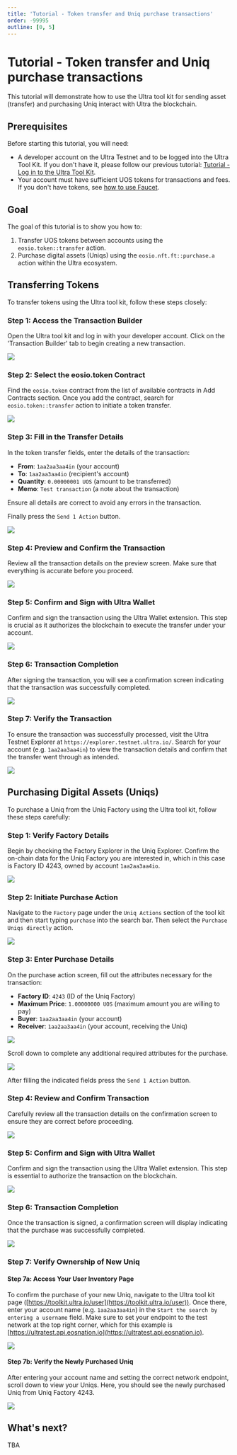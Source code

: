 ```yaml
---
title: 'Tutorial - Token transfer and Uniq purchase transactions'
order: -99995
outline: [0, 5]
---
```


# Tutorial - Token transfer and Uniq purchase transactions

This tutorial will demonstrate how to use the Ultra tool kit for sending asset (transfer) and purchasing Uniq interact with Ultra the blockchain.

## Prerequisites

Before starting this tutorial, you will need:

- A developer account on the Ultra Testnet and to be logged into the Ultra Tool Kit. If you don't have it, please follow our previous tutorial: [Tutorial - Log in to the Ultra Tool Kit](./tutorial-login-to-toolkit.md).
- Your account must have sufficient UOS tokens for transactions and fees. If you don't have tokens, see [how to use Faucet](./tutorial-obtain-token-and-purchase-ram.md).

## Goal

The goal of this tutorial is to show you how to:

1. Transfer UOS tokens between accounts using the `eosio.token::transfer` action.
2. Purchase digital assets (Uniqs) using the `eosio.nft.ft::purchase.a` action within the Ultra ecosystem.

## Transferring Tokens

To transfer tokens using the Ultra tool kit, follow these steps closely:

### Step 1: Access the Transaction Builder

Open the Ultra tool kit and log in with your developer account. Click on the 'Transaction Builder' tab to begin creating a new transaction.

![](./images/token-transfer-action-builder.png)

### Step 2: Select the eosio.token Contract

Find the `eosio.token` contract from the list of available contracts in Add Contracts section. Once you add the contract, search for `eosio.token::transfer` action to initiate a token transfer.

![](./images/token-transfer-eosio.token.png)

### Step 3: Fill in the Transfer Details

In the token transfer fields, enter the details of the transaction:
- **From**: `1aa2aa3aa4in` (your account)
- **To**: `1aa2aa3aa4io` (recipient's account)
- **Quantity**: `0.00000001 UOS` (amount to be transferred)
- **Memo**: `Test transaction` (a note about the transaction)

Ensure all details are correct to avoid any errors in the transaction.

Finally press the `Send 1 Action` button.

![](./images/token-transfer-attributes.png)

### Step 4: Preview and Confirm the Transaction

Review all the transaction details on the preview screen. Make sure that everything is accurate before you proceed.

![](./images/token-transfer-confirm.png)

### Step 5: Confirm and Sign with Ultra Wallet

Confirm and sign the transaction using the Ultra Wallet extension. This step is crucial as it authorizes the blockchain to execute the transfer under your account.

![](./images/token-transfer-ultra-wallet-confirm.png)

### Step 6: Transaction Completion

After signing the transaction, you will see a confirmation screen indicating that the transaction was successfully completed.

![](./images/token-transfer-txn-completed.png)

### Step 7: Verify the Transaction

To ensure the transaction was successfully processed, visit the Ultra Testnet Explorer at `https://explorer.testnet.ultra.io/`. Search for your account (e.g. `1aa2aa3aa4in`) to view the transaction details and confirm that the transfer went through as intended.

![](./images/token-transfer-explorer.png)

## Purchasing Digital Assets (Uniqs)

To purchase a Uniq from the Uniq Factory using the Ultra tool kit, follow these steps carefully:

### Step 1: Verify Factory Details

Begin by checking the Factory Explorer in the Uniq Explorer. Confirm the on-chain data for the Uniq Factory you are interested in, which in this case is Factory ID 4243, owned by account `1aa2aa3aa4io`.

![](./images/purchase-factory-explorer.png)

### Step 2: Initiate Purchase Action

Navigate to the `Factory` page under the `Uniq Actions` section of the tool kit and then start typing `purchase` into the search bar. Then select the `Purchase Uniqs directly` action.

![](./images/purchase-action-builder.png)

### Step 3: Enter Purchase Details

On the purchase action screen, fill out the attributes necessary for the transaction:
- **Factory ID**: `4243` (ID of the Uniq Factory)
- **Maximum Price**: `1.00000000 UOS` (maximum amount you are willing to pay)
- **Buyer**: `1aa2aa3aa4in` (your account)
- **Receiver**: `1aa2aa3aa4in` (your account, receiving the Uniq)

![](./images/purchase-attribute-I.png)

Scroll down to complete any additional required attributes for the purchase.

![](./images/purchase-attribute-II.png)

After filling the indicated fields press the `Send 1 Action` button.

### Step 4: Review and Confirm Transaction

Carefully review all the transaction details on the confirmation screen to ensure they are correct before proceeding.

![](./images/purchase-confirm.png)

### Step 5: Confirm and Sign with Ultra Wallet

Confirm and sign the transaction using the Ultra Wallet extension. This step is essential to authorize the transaction on the blockchain.

![](./images/purchase-confirm-ultra-wallet.png)

### Step 6: Transaction Completion

Once the transaction is signed, a confirmation screen will display indicating that the purchase was successfully completed.

![](./images/purchase-ultra-wallet-confirm.png)

### Step 7: Verify Ownership of New Uniq

#### Step 7a: Access Your User Inventory Page

To confirm the purchase of your new Uniq, navigate to the Ultra tool kit page ([https://toolkit.ultra.io/user](https://toolkit.ultra.io/user)). Once there, enter your account name (e.g. `1aa2aa3aa4in`) in the `Start the search by entering a username` field. Make sure to set your endpoint to the test network at the top right corner, which for this example is [https://ultratest.api.eosnation.io](https://ultratest.api.eosnation.io).

![](./images/purchase-user-uniq-explorer.png)

#### Step 7b: Verify the Newly Purchased Uniq

After entering your account name and setting the correct network endpoint, scroll down to view your Uniqs. Here, you should see the newly purchased Uniq from Uniq Factory 4243.

![](./images/purchase-user-uniq-explorer-show-uniqs.png)

## What's next?

TBA
